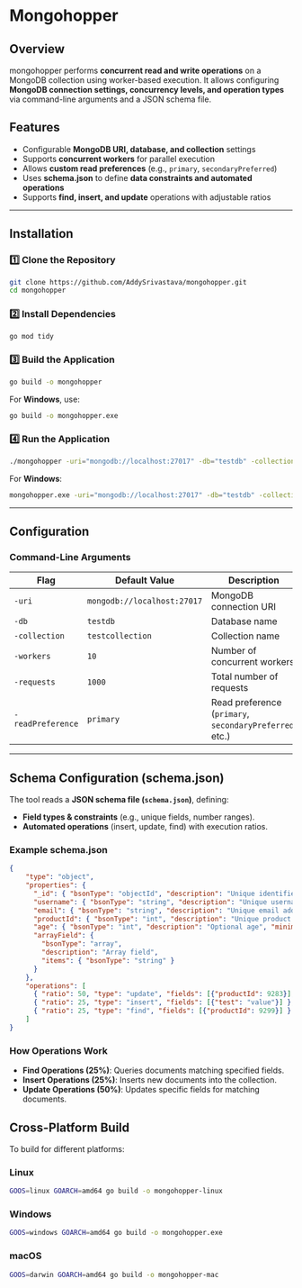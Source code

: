 # Mongohopper

## **Overview**
mongohopper performs **concurrent read and write operations** on a MongoDB collection using worker-based execution.
It allows configuring **MongoDB connection settings, concurrency levels, and operation types** via command-line arguments and a JSON schema file.

## **Features**
- Configurable **MongoDB URI, database, and collection** settings
- Supports **concurrent workers** for parallel execution
- Allows **custom read preferences** (e.g., `primary`, `secondaryPreferred`)
- Uses **schema.json** to define **data constraints and automated operations**
- Supports **find, insert, and update** operations with adjustable ratios
---

## **Installation**

### **1️⃣ Clone the Repository**
```sh
git clone https://github.com/AddySrivastava/mongohopper.git
cd mongohopper
```

### **2️⃣ Install Dependencies**
```sh
go mod tidy
```

### **3️⃣ Build the Application**
```sh
go build -o mongohopper
```
For **Windows**, use:
```sh
go build -o mongohopper.exe
```

### **4️⃣ Run the Application**
```sh
./mongohopper -uri="mongodb://localhost:27017" -db="testdb" -collection="users" -workers=10 -requests=1000 -readPreference="primary"
```
For **Windows**:
```sh
mongohopper.exe -uri="mongodb://localhost:27017" -db="testdb" -collection="users" -workers=10 -requests=1000 -readPreference="primary"
```

---

## **Configuration**

### **Command-Line Arguments**
| Flag             | Default Value                 | Description                                  |
|-----------------|-----------------------------|----------------------------------------------|
| `-uri`         | `mongodb://localhost:27017`   | MongoDB connection URI                      |
| `-db`          | `testdb`                      | Database name                               |
| `-collection`  | `testcollection`              | Collection name                             |
| `-workers`     | `10`                          | Number of concurrent workers                |
| `-requests`    | `1000`                        | Total number of requests                    |
| `-readPreference` | `primary`                  | Read preference (`primary`, `secondaryPreferred`, etc.) |

---

## **Schema Configuration (schema.json)**
The tool reads a **JSON schema file (`schema.json`)**, defining:
- **Field types & constraints** (e.g., unique fields, number ranges).
- **Automated operations** (insert, update, find) with execution ratios.

### **Example schema.json**
```json
{
    "type": "object",
    "properties": {
      "_id": { "bsonType": "objectId", "description": "Unique identifier" },
      "username": { "bsonType": "string", "description": "Unique username", "unique": true },
      "email": { "bsonType": "string", "description": "Unique email address", "unique": true },
      "productId": { "bsonType": "int", "description": "Unique product ID", "unique": true },
      "age": { "bsonType": "int", "description": "Optional age", "minimum": 0, "maximum": 120 },
      "arrayField": {
        "bsonType": "array",
        "description": "Array field",
        "items": { "bsonType": "string" }
      }
    },
    "operations": [
      { "ratio": 50, "type": "update", "fields": [{"productId": 9283}], "updateFields": [{"foo": "bar"}] },
      { "ratio": 25, "type": "insert", "fields": [{"test": "value"}] },
      { "ratio": 25, "type": "find", "fields": [{"productId": 9299}] }
    ]
}
```

### **How Operations Work**
- **Find Operations (25%)**: Queries documents matching specified fields.
- **Insert Operations (25%)**: Inserts new documents into the collection.
- **Update Operations (50%)**: Updates specific fields for matching documents.

## **Cross-Platform Build**
To build for different platforms:

### **Linux**
```sh
GOOS=linux GOARCH=amd64 go build -o mongohopper-linux
```

### **Windows**
```sh
GOOS=windows GOARCH=amd64 go build -o mongohopper.exe
```

### **macOS**
```sh
GOOS=darwin GOARCH=amd64 go build -o mongohopper-mac
```


